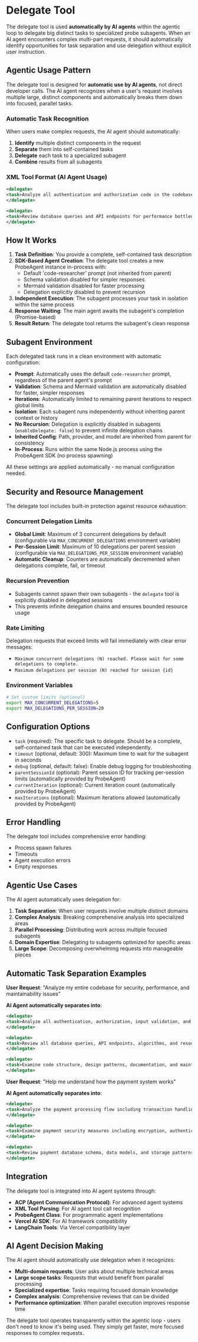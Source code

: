 # Delegate Tool

The delegate tool is used **automatically by AI agents** within the agentic loop to delegate big distinct tasks to specialized probe subagents. When an AI agent encounters complex multi-part requests, it should automatically identify opportunities for task separation and use delegation without explicit user instruction.

## Agentic Usage Pattern

The delegate tool is designed for **automatic use by AI agents**, not direct developer calls. The AI agent recognizes when a user's request involves multiple large, distinct components and automatically breaks them down into focused, parallel tasks.

### Automatic Task Recognition

When users make complex requests, the AI agent should automatically:

1. **Identify** multiple distinct components in the request
2. **Separate** them into self-contained tasks  
3. **Delegate** each task to a specialized subagent
4. **Combine** results from all subagents

### XML Tool Format (AI Agent Usage)

```xml
<delegate>
<task>Analyze all authentication and authorization code in the codebase for security vulnerabilities and provide specific remediation recommendations</task>
</delegate>

<delegate>
<task>Review database queries and API endpoints for performance bottlenecks and suggest optimization strategies</task>
</delegate>
```

## How It Works

1. **Task Definition**: You provide a complete, self-contained task description
2. **SDK-Based Agent Creation**: The delegate tool creates a new ProbeAgent instance in-process with:
   - Default 'code-researcher' prompt (not inherited from parent)
   - Schema validation disabled for simpler responses
   - Mermaid validation disabled for faster processing
   - Delegation explicitly disabled to prevent recursion
3. **Independent Execution**: The subagent processes your task in isolation within the same process
4. **Response Waiting**: The main agent awaits the subagent's completion (Promise-based)
5. **Result Return**: The delegate tool returns the subagent's clean response

## Subagent Environment

Each delegated task runs in a clean environment with automatic configuration:
- **Prompt**: Automatically uses the default `code-researcher` prompt, regardless of the parent agent's prompt
- **Validation**: Schema and Mermaid validation are automatically disabled for faster, simpler responses
- **Iterations**: Automatically limited to remaining parent iterations to respect global limits
- **Isolation**: Each subagent runs independently without inheriting parent context or history
- **No Recursion**: Delegation is explicitly disabled in subagents (`enableDelegate: false`) to prevent infinite delegation chains
- **Inherited Config**: Path, provider, and model are inherited from parent for consistency
- **In-Process**: Runs within the same Node.js process using the ProbeAgent SDK (no process spawning)

All these settings are applied automatically - no manual configuration needed.

## Security and Resource Management

The delegate tool includes built-in protection against resource exhaustion:

### Concurrent Delegation Limits

- **Global Limit**: Maximum of 3 concurrent delegations by default (configurable via `MAX_CONCURRENT_DELEGATIONS` environment variable)
- **Per-Session Limit**: Maximum of 10 delegations per parent session (configurable via `MAX_DELEGATIONS_PER_SESSION` environment variable)
- **Automatic Cleanup**: Counters are automatically decremented when delegations complete, fail, or timeout

### Recursion Prevention

- Subagents cannot spawn their own subagents - the `delegate` tool is explicitly disabled in delegated sessions
- This prevents infinite delegation chains and ensures bounded resource usage

### Rate Limiting

Delegation requests that exceed limits will fail immediately with clear error messages:
- `Maximum concurrent delegations (N) reached. Please wait for some delegations to complete.`
- `Maximum delegations per session (N) reached for session {id}`

### Environment Variables

```bash
# Set custom limits (optional)
export MAX_CONCURRENT_DELEGATIONS=5
export MAX_DELEGATIONS_PER_SESSION=20
```

## Configuration Options

- `task` (required): The specific task to delegate. Should be a complete, self-contained task that can be executed independently.
- `timeout` (optional, default: 300): Maximum time to wait for the subagent in seconds
- `debug` (optional, default: false): Enable debug logging for troubleshooting
- `parentSessionId` (optional): Parent session ID for tracking per-session limits (automatically provided by ProbeAgent)
- `currentIteration` (optional): Current iteration count (automatically provided by ProbeAgent)
- `maxIterations` (optional): Maximum iterations allowed (automatically provided by ProbeAgent)

## Error Handling

The delegate tool includes comprehensive error handling:
- Process spawn failures
- Timeouts
- Agent execution errors
- Empty responses

## Agentic Use Cases

The AI agent automatically uses delegation for:

1. **Task Separation**: When user requests involve multiple distinct domains
2. **Complex Analysis**: Breaking comprehensive analysis into specialized areas  
3. **Parallel Processing**: Distributing work across multiple focused subagents
4. **Domain Expertise**: Delegating to subagents optimized for specific areas
5. **Large Scope**: Decomposing overwhelming requests into manageable pieces

## Automatic Task Separation Examples

**User Request**: "Analyze my entire codebase for security, performance, and maintainability issues"

**AI Agent automatically separates into**:
```xml
<delegate>
<task>Analyze all authentication, authorization, input validation, and cryptographic code for security vulnerabilities and provide specific remediation recommendations with code examples</task>
</delegate>

<delegate>
<task>Review all database queries, API endpoints, algorithms, and resource usage patterns for performance bottlenecks and suggest concrete optimization strategies</task>
</delegate>

<delegate>  
<task>Examine code structure, design patterns, documentation, and maintainability across all modules and provide refactoring recommendations</task>
</delegate>
```

**User Request**: "Help me understand how the payment system works"

**AI Agent automatically separates into**:
```xml
<delegate>
<task>Analyze the payment processing flow including transaction handling, validation, and error management to explain the complete payment workflow</task>
</delegate>

<delegate>
<task>Examine payment security measures including encryption, authentication, fraud detection, and compliance implementations</task>
</delegate>

<delegate>
<task>Review payment database schema, data models, and storage patterns to explain how payment data is structured and managed</task>
</delegate>
```

## Integration

The delegate tool is integrated into AI agent systems through:
- **ACP (Agent Communication Protocol)**: For advanced agent systems
- **XML Tool Parsing**: For AI agent tool call recognition
- **ProbeAgent Class**: For programmatic agent implementations  
- **Vercel AI SDK**: For AI framework compatibility
- **LangChain Tools**: Via Vercel compatibility layer

## AI Agent Decision Making

The AI agent should automatically use delegation when it recognizes:

- **Multi-domain requests**: User asks about multiple technical areas
- **Large scope tasks**: Requests that would benefit from parallel processing
- **Specialized expertise**: Tasks requiring focused domain knowledge
- **Complex analysis**: Comprehensive reviews that can be divided
- **Performance optimization**: When parallel execution improves response time

The delegate tool operates transparently within the agentic loop - users don't need to know it's being used. They simply get faster, more focused responses to complex requests.